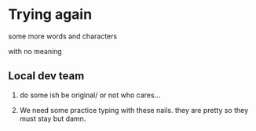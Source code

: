 # Trying again 

some more words and characters

with no meaning

## Local dev team

1. do some ish be original/ or not who cares... 

2. We need some practice typing with these nails. they are pretty so they must stay but damn. 